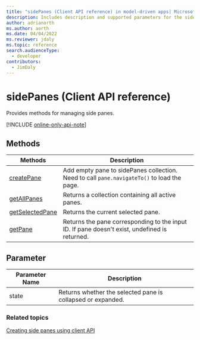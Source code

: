 ```yaml
---
title: "sidePanes (Client API reference) in model-driven apps| MicrosoftDocs"
description: Includes description and supported parameters for the sidePanes method.
author: adrianorth
ms.author: aorth
ms.date: 04/04/2022
ms.reviewer: jdaly
ms.topic: reference
search.audienceType: 
  - developer
contributors:
  - JimDaly
---
```

# sidePanes (Client API reference)

Provides methods for managing side panes.

[!INCLUDE [online-only-api-note](../includes/online-only-api-note.md)]

## Methods

|Methods|Description|
|--------|----------|
|[createPane](Xrm-App/Xrm-App-sidePanes/createPane.md)|Add empty pane to sidePanes collection. Need to call `pane.navigateTo()` to load the page.|
|[getAllPanes](Xrm-App/Xrm-App-sidePanes/getAllPanes.md)|Returns a collection containing all active panes.|
|[getSelectedPane](Xrm-App/Xrm-App-sidePanes/getSelectedPane.md)|Returns the current selected pane.|
|[getPane](Xrm-App/Xrm-App-sidePanes/getPane.md)|Returns the pane corresponding to the input ID. If pane doesn't exist, undefined is returned.|

## Parameter

|Parameter Name|Description|
|--------------|-----------|
|state|Returns whether the selected pane is collapsed or expanded.|

### Related topics

[Creating side panes using client API](../create-app-side-panes.md)

